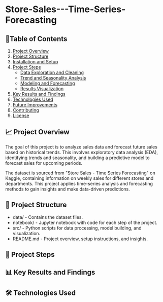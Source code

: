 # Store-Sales---Time-Series-Forecasting


## 📑Table of Contents
1. [Project Overview](Project-Overview)
2. [Project Structure](#project-structure)
3. [Installation and Setup](#installation-and-setup)
4. [Project Steps](#project-steps)
   - [Data Exploration and Cleaning](#data-exploration-and-cleaning)
   - [Trend and Seasonality Analysis](#trend-and-seasonality-analysis)
   - [Modeling and Forecasting](#modeling-and-forecasting)
   - [Results Visualization](#results-visualization)
5. [Key Results and Findings](#key-results-and-findings)
6. [Technologies Used](#technologies-used)
7. [Future Improvements](#future-improvements)
8. [Contributing](#contributing)
9. [License](#license)

## 📈 Project Overview 

The goal of this project is to analyze sales data and forecast future sales based on historical trends. This involves exploratory data analysis (EDA), identifying trends and seasonality, and building a predictive model to forecast sales for upcoming periods.

The dataset is sourced from "Store Sales - Time Series Forecasting" on Kaggle, containing information on weekly sales for different stores and departments. This project applies time-series analysis and forecasting methods to gain insights and make data-driven predictions.


## 📂 Project Structure

- data/ - Contains the dataset files.
- notebook/ - Jupyter notebook with code for each step of the project.
- src/ - Python scripts for data processing, model building, and visualization.
- README.md - Project overview, setup instructions, and insights.

## 📝 Project Steps

## 📊 Key Results and Findings

## 🛠️ Technologies Used
